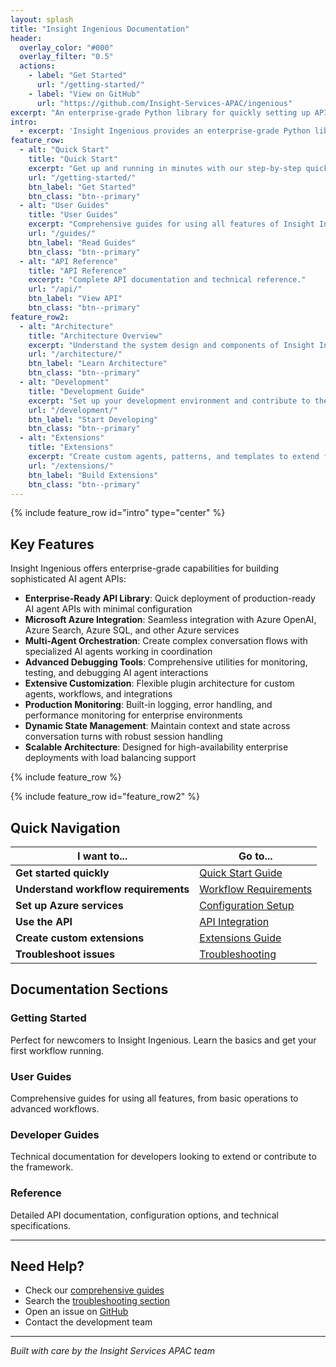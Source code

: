 ```yaml
---
layout: splash
title: "Insight Ingenious Documentation"
header:
  overlay_color: "#000"
  overlay_filter: "0.5"
  actions:
    - label: "Get Started"
      url: "/getting-started/"
    - label: "View on GitHub"
      url: "https://github.com/Insight-Services-APAC/ingenious"
excerpt: "An enterprise-grade Python library for quickly setting up APIs to interact with AI Agents, featuring tight integrations with Microsoft Azure services and comprehensive utilities for debugging and customization."
intro:
  - excerpt: 'Insight Ingenious provides an enterprise-grade Python library that enables rapid deployment of AI agent APIs with seamless Microsoft Azure integrations, robust debugging capabilities, and extensive customization options for building scalable AI-powered applications.'
feature_row:
  - alt: "Quick Start"
    title: "Quick Start"
    excerpt: "Get up and running in minutes with our step-by-step quick start guide."
    url: "/getting-started/"
    btn_label: "Get Started"
    btn_class: "btn--primary"
  - alt: "User Guides"
    title: "User Guides"
    excerpt: "Comprehensive guides for using all features of Insight Ingenious."
    url: "/guides/"
    btn_label: "Read Guides"
    btn_class: "btn--primary"
  - alt: "API Reference"
    title: "API Reference"
    excerpt: "Complete API documentation and technical reference."
    url: "/api/"
    btn_label: "View API"
    btn_class: "btn--primary"
feature_row2:
  - alt: "Architecture"
    title: "Architecture Overview"
    excerpt: "Understand the system design and components of Insight Ingenious."
    url: "/architecture/"
    btn_label: "Learn Architecture"
    btn_class: "btn--primary"
  - alt: "Development"
    title: "Development Guide"
    excerpt: "Set up your development environment and contribute to the project."
    url: "/development/"
    btn_label: "Start Developing"
    btn_class: "btn--primary"
  - alt: "Extensions"
    title: "Extensions"
    excerpt: "Create custom agents, patterns, and templates to extend functionality."
    url: "/extensions/"
    btn_label: "Build Extensions"
    btn_class: "btn--primary"
---
```


{% include feature_row id="intro" type="center" %}

## Key Features

Insight Ingenious offers enterprise-grade capabilities for building sophisticated AI agent APIs:

- **Enterprise-Ready API Library**: Quick deployment of production-ready AI agent APIs with minimal configuration
- **Microsoft Azure Integration**: Seamless integration with Azure OpenAI, Azure Search, Azure SQL, and other Azure services
- **Multi-Agent Orchestration**: Create complex conversation flows with specialized AI agents working in coordination
- **Advanced Debugging Tools**: Comprehensive utilities for monitoring, testing, and debugging AI agent interactions
- **Extensive Customization**: Flexible plugin architecture for custom agents, workflows, and integrations
- **Production Monitoring**: Built-in logging, error handling, and performance monitoring for enterprise environments
- **Dynamic State Management**: Maintain context and state across conversation turns with robust session handling
- **Scalable Architecture**: Designed for high-availability enterprise deployments with load balancing support

{% include feature_row %}

{% include feature_row id="feature_row2" %}

## Quick Navigation

| I want to... | Go to... |
|---------------|----------|
| **Get started quickly** | [Quick Start Guide](/getting-started/) |
| **Understand workflow requirements** | [Workflow Requirements](/workflows/) |
| **Set up Azure services** | [Configuration Setup](/configuration/) |
| **Use the API** | [API Integration](/guides/api-integration/) |
| **Create custom extensions** | [Extensions Guide](/extensions/) |
| **Troubleshoot issues** | [Troubleshooting](/troubleshooting/) |

## Documentation Sections

### Getting Started
Perfect for newcomers to Insight Ingenious. Learn the basics and get your first workflow running.

### User Guides
Comprehensive guides for using all features, from basic operations to advanced workflows.

### Developer Guides
Technical documentation for developers looking to extend or contribute to the framework.

### Reference
Detailed API documentation, configuration options, and technical specifications.

---

## Need Help?

- Check our [comprehensive guides](/guides/)
- Search the [troubleshooting section](/troubleshooting/)
- Open an issue on [GitHub](https://github.com/Insight-Services-APAC/ingenious/issues)
- Contact the development team

---

*Built with care by the Insight Services APAC team*
